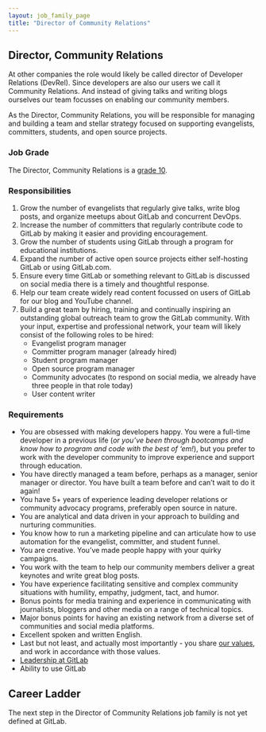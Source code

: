 ```yaml
---
layout: job_family_page
title: "Director of Community Relations"
---
```


## Director, Community Relations

At other companies the role would likely be called director of Developer Relations (DevRel).
Since developers are also our users we call it Community Relations.
And instead of giving talks and writing blogs ourselves our team focusses on enabling our community members.

As the Director, Community Relations, you will be responsible for managing and building a team and stellar strategy focused on supporting evangelists, committers, students, and open source projects.

### Job Grade

The Director, Community Relations is a [grade 10](/handbook/total-rewards/compensation/compensation-calculator/#gitlab-job-grades).


### Responsibilities

1. Grow the number of evangelists that regularly give talks, write blog posts, and organize meetups about GitLab and concurrent DevOps.
1. Increase the number of committers that regularly contribute code to GitLab by making it easier and providing encouragement.
1. Grow the number of students using GitLab through a program for educational institutions.
1. Expand the number of active open source projects either self-hosting GitLab or using GitLab.com.
1. Ensure every time GitLab or something relevant to GitLab is discussed on social media there is a timely and thoughtful response.
1. Help our team create widely read content focussed on users of GitLab for our blog and YouTube channel.
1. Build a great team by hiring, training and continually inspiring an outstanding global outreach team to grow the GitLab community. With your input, expertise and professional network, your team will likely consist of the following roles to be hired:
    * Evangelist program manager
    * Committer program manager (already hired)
    * Student program manager
    * Open source program manager
    * Community advocates (to respond on social media, we already have three people in that role today)
    * User content writer

### Requirements

* You are obsessed with making developers happy. You were a full-time developer in a previous life (_or you’ve been through bootcamps and know how to program and code with the best of ‘em!_), but you prefer to work with the developer community to improve experience and support through education.
* You have directly managed a team before, perhaps as a manager, senior manager or director. You have built a team before and can’t wait to do it again!
* You have 5+ years of experience leading developer relations or community advocacy programs, preferably open source in nature.
* You are analytical and data driven in your approach to building and nurturing communities.
* You know how to run a marketing pipeline and can articulate how to use automation for the evangelist, committer, and student funnel.
* You are creative. You’ve made people happy with your quirky campaigns.
* You work with the team to help our community members deliver a great keynotes and write great blog posts.
* You have experience facilitating sensitive and complex community situations with humility, empathy, judgment, tact, and humor.
* Bonus points for media training and experience in communicating with journalists, bloggers and other media on a range of technical topics.
* Major bonus points for having an existing network from a diverse set of communities and social media platforms.
* Excellent spoken and written English.
* Last but not least, and actually most importantly - you share [our values](https://about.gitlab.com/handbook/values/), and work in accordance with those values.
* [Leadership at GitLab](https://about.gitlab.com/company/team/structure/#director-group)
* Ability to use GitLab

## Career Ladder

The next step in the Director of Community Relations job family is not yet defined at GitLab. 
